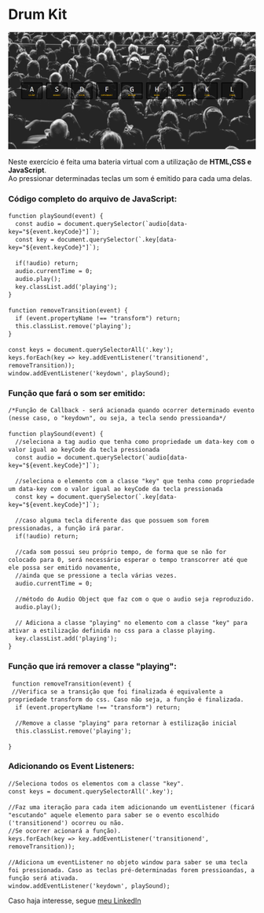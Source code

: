 # Drum Kit
![foto do projeto](../DrumKit.PNG) 



Neste exercício é feita uma bateria virtual com a utilização de **HTML,CSS e JavaScript**.  
Ao pressionar determinadas teclas um som é emitido para cada uma delas.

### Código completo do arquivo de JavaScript:
    
    function playSound(event) {
      const audio = document.querySelector(`audio[data-key="${event.keyCode}"]`); 
      const key = document.querySelector(`.key[data-key="${event.keyCode}"]`); 

      if(!audio) return;
      audio.currentTime = 0;
      audio.play();
      key.classList.add('playing');
    }

    function removeTransition(event) {
      if (event.propertyName !== "transform") return;
      this.classList.remove('playing');
    }

    const keys = document.querySelectorAll('.key');
    keys.forEach(key => key.addEventListener('transitionend', removeTransition));
    window.addEventListener('keydown', playSound);
    

### Função que fará o som ser emitido: 
    
    /*Função de Callback - será acionada quando ocorrer determinado evento 
    (nesse caso, o "keydown", ou seja, a tecla sendo pressioanda*/
    
    function playSound(event) {     
      //seleciona a tag audio que tenha como propriedade um data-key com o valor igual ao keyCode da tecla pressionada  
      const audio = document.querySelector(`audio[data-key="${event.keyCode}"]`); 
      
      //seleciona o elemento com a classe "key" que tenha como propriedade um data-key com o valor igual ao keyCode da tecla pressionada    
      const key = document.querySelector(`.key[data-key="${event.keyCode}"]`); 
      
      //caso alguma tecla diferente das que possuem som forem pressionadas, a função irá parar.
      if(!audio) return; 
      
      //cada som possui seu próprio tempo, de forma que se não for colocado para 0, será necessário esperar o tempo transcorrer até que ele possa ser emitido novamente, 
      //ainda que se pressione a tecla várias vezes.
      audio.currentTime = 0;
      
      //método do Audio Object que faz com o que o audio seja reproduzido. 
      audio.play(); 
      
      // Adiciona a classe "playing" no elemento com a classe "key" para ativar a estilização definida no css para a classe playing.
      key.classList.add('playing'); 
    }

### Função que irá remover a classe "playing":  

     function removeTransition(event) {
     //Verifica se a transição que foi finalizada é equivalente a propriedade transform do css. Caso não seja, a função é finalizada.
      if (event.propertyName !== "transform") return; 
      
      //Remove a classe "playing" para retornar à estilização inicial
      this.classList.remove('playing'); 
      
    }
    

### Adicionando os Event Listeners:

    //Seleciona todos os elementos com a classe "key".
    const keys = document.querySelectorAll('.key');
    
    //Faz uma iteração para cada item adicionando um eventListener (ficará "escutando" aquele elemento para saber se o evento escolhido ('transitionend') ocorreu ou não. 
    //Se ocorrer acionará a função).
    keys.forEach(key => key.addEventListener('transitionend', removeTransition));
    
    //Adiciona um eventListener no objeto window para saber se uma tecla foi pressionada. Caso as teclas pré-determinadas forem pressioandas, a função será ativada.
    window.addEventListener('keydown', playSound);  
    
  
  
Caso haja interesse, segue [meu LinkedIn](https://www.linkedin.com/in/tahiana-passos/)
